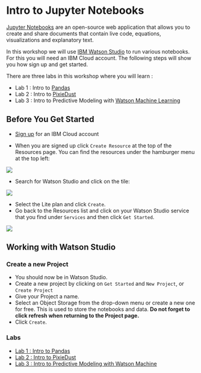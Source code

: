 # Intro to Jupyter Notebooks 
[Jupyter Notebooks](https://jupyter.org/) are an open-source web application that allows you to create and share documents that contain live code, equations, visualizations and explanatory text.

In this workshop we will use [IBM Watson Studio](https://dataplatform.cloud.ibm.com/docs/content/wsj/getting-started/overview-ws.html) to run various notebooks. For this you will need an IBM Cloud account. The following steps will show you how sign up and get started. 

There are three labs in this workshop where you will learn : 
* Lab 1 : Intro to [Pandas](https://pandas.pydata.org/docs/)
* Lab 2 : Intro to [PixieDust](https://github.com/pixiedust/pixiedust)
* Lab 3 : Intro to Predictive Modeling with [Watson Machine Learning](https://www.ibm.com/cloud/machine-learning) 

## Before You Get Started 

 - [Sign up](https://ibm.biz/BdqqiN) for an IBM Cloud account

- When you are signed up click `Create Resource` at the top of the Resources page. You can find the resources under the hamburger menu at the top left:

 ![](https://github.com/IBMDeveloperUK/pandas-workshop/blob/master/images/resources.png)
 
- Search for Watson Studio and click on the tile:

![](https://github.com/IBMDeveloperUK/jupyter-notebooks-101/blob/master/images/studio.png)

- Select the Lite plan and click `Create`.
- Go back to the Resources list and click on your Watson Studio service that you find under `Services` and then click `Get Started`. 

![](https://github.com/IBMDeveloperUK/jupyter-notebooks-101/blob/master/images/launch.png)

## Working with Watson Studio 

### Create a new Project
- You should now be in Watson Studio.
- Create a new project by clicking on `Get Started` and `New Project`, or `Create Project`
- Give your Project a name.
- Select an Object Storage from the drop-down menu or create a new one for free. This is used to store the notebooks and data. **Do not forget to click refresh when returning to the Project page.**
- Click `Create`.  

### Labs 
* [Lab 1 : Intro to Pandas](lab_1.md) 
* [Lab 2 : Intro to PixieDust](lab_2.md)
* [Lab 3 : Intro to Predictive Modeling with Watson Machine](lab_2.md) 
